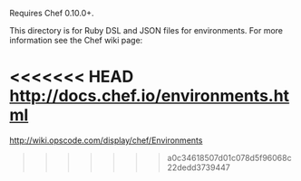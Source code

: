 Requires Chef 0.10.0+.

This directory is for Ruby DSL and JSON files for environments. For more information see the Chef wiki page:

<<<<<<< HEAD
http://docs.chef.io/environments.html
=======
http://wiki.opscode.com/display/chef/Environments
>>>>>>> a0c34618507d01c078d5f96068c22dedd3739447
